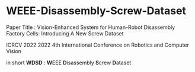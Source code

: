 # WEEE-Disassembly-Screw-Dataset
Paper Title : Vision-Enhanced System for Human-Robot Disassembly Factory Cells: Introducing A New Screw Dataset

ICRCV 2022
2022 4th International Conference on Robotics and Computer Vision

in short **WDSD** : **W**EEE **D**isassembly **S**crew **D**ataset 
